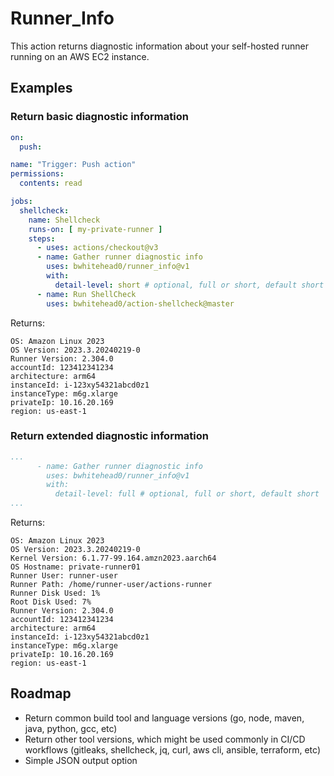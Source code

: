 # Runner_Info

This action returns diagnostic information about your self-hosted runner running on an AWS EC2 instance.

## Examples

### Return basic diagnostic information

```yaml
on:
  push:

name: "Trigger: Push action"
permissions:
  contents: read

jobs:
  shellcheck:
    name: Shellcheck
    runs-on: [ my-private-runner ]
    steps:
      - uses: actions/checkout@v3
      - name: Gather runner diagnostic info
        uses: bwhitehead0/runner_info@v1
        with:
          detail-level: short # optional, full or short, default short
      - name: Run ShellCheck
        uses: bwhitehead0/action-shellcheck@master
```

Returns:
```
OS: Amazon Linux 2023
OS Version: 2023.3.20240219-0
Runner Version: 2.304.0
accountId: 123412341234
architecture: arm64
instanceId: i-123xy54321abcd0z1
instanceType: m6g.xlarge
privateIp: 10.16.20.169
region: us-east-1
```
### Return extended diagnostic information

```yaml
...
      - name: Gather runner diagnostic info
        uses: bwhitehead0/runner_info@v1
        with:
          detail-level: full # optional, full or short, default short
...
```

Returns:
```
OS: Amazon Linux 2023
OS Version: 2023.3.20240219-0
Kernel Version: 6.1.77-99.164.amzn2023.aarch64
OS Hostname: private-runner01
Runner User: runner-user
Runner Path: /home/runner-user/actions-runner
Runner Disk Used: 1%
Root Disk Used: 7%
Runner Version: 2.304.0
accountId: 123412341234
architecture: arm64
instanceId: i-123xy54321abcd0z1
instanceType: m6g.xlarge
privateIp: 10.16.20.169
region: us-east-1
```

## Roadmap

* Return common build tool and language versions (go, node, maven, java, python, gcc, etc)
* Return other tool versions, which might be used commonly in CI/CD workflows (gitleaks, shellcheck, jq, curl, aws cli, ansible, terraform, etc)
* Simple JSON output option